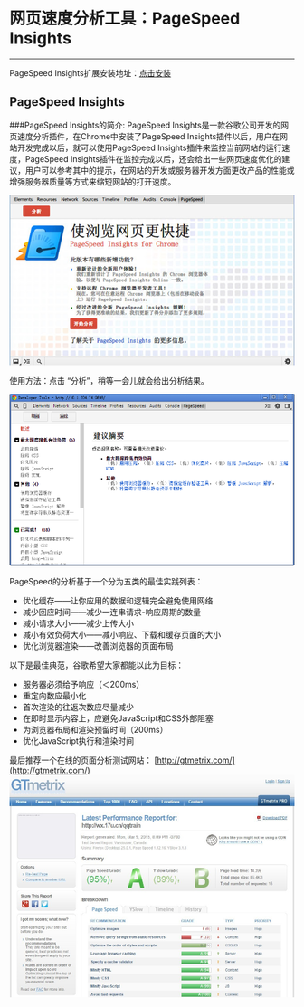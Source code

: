 <link href="http://cdn.bootcss.com/highlight.js/8.0/styles/monokai_sublime.min.css" rel="stylesheet">
<script src="http://cdn.bootcss.com/highlight.js/8.0/highlight.min.js"></script>
<script >hljs.initHighlightingOnLoad();</script>

<!--
   http://www.cnblogs.com/snandy/archive/2012/03/12/2390782.html
   http://my.oschina.net/felumanman/blog/263330?p=1
-->



# 网页速度分析工具：PageSpeed Insights
***


PageSpeed Insights扩展安装地址：[点击安装](https://chrome.google.com/webstore/detail/pagespeed-insights-by-goo/gplegfbjlmmehdoakndmohflojccocli)


## PageSpeed Insights
###PageSpeed Insights的简介:
PageSpeed Insights是一款谷歌公司开发的网页速度分析插件，在Chrome中安装了PageSpeed Insights插件以后，用户在网站开发完成以后，就可以使用PageSpeed Insights插件来监控当前网站的运行速度，PageSpeed Insights插件在监控完成以后，还会给出一些网页速度优化的建议，用户可以参考其中的提示，在网站的开发或服务器开发方面更改产品的性能或增强服务器质量等方式来缩短网站的打开速度。  


![1](1.jpg)

使用方法：点击 “分析”，稍等一会儿就会给出分析结果。


![2](2.png)


PageSpeed的分析基于一个分为五类的最佳实践列表：

* 优化缓存——让你应用的数据和逻辑完全避免使用网络
* 减少回应时间——减少一连串请求-响应周期的数量
* 减小请求大小——减少上传大小
* 减小有效负荷大小——减小响应、下载和缓存页面的大小
* 优化浏览器渲染——改善浏览器的页面布局


以下是最佳典范，谷歌希望大家都能以此为目标：

* 服务器必须给予响应（＜200ms）
* 重定向数应最小化
* 首次渲染的往返次数应尽量减少
* 在即时显示内容上，应避免JavaScript和CSS外部阻塞
* 为浏览器布局和渲染预留时间（200ms）
* 优化JavaScript执行和渲染时间




最后推荐一个在线的页面分析测试网站： [http://gtmetrix.com/](http://gtmetrix.com/)
![3](3.jpg)
